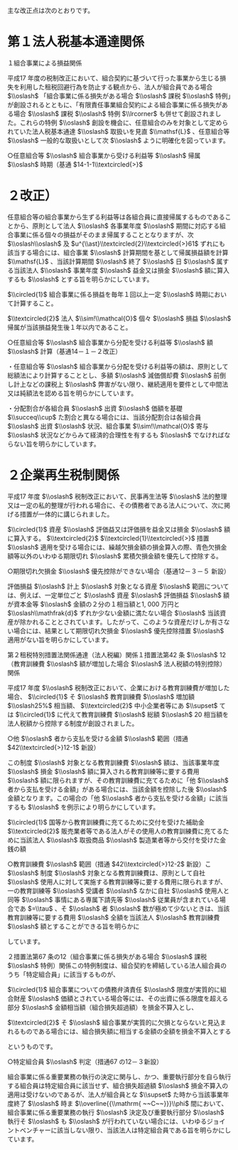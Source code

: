 主な改正点は次のとおりです。

# 第１法人税基本通達関係

１組合事業による損益関係

平成17 年度の税制改正において、組合契約に基づいて行った事業から生じる損失を利用した租税回避行為を防止する観点から、法人が組合員である場合 $\\oslash$ 「組合事業に係る損失がある場合 $\\oslash$ 課税 $\\oslash$ 特例」が創設されるとともに、「有限責任事業組合契約による組合事業に係る損失がある場合 $\\oslash$ 課税 $\\oslash$ 特例 $\\lrcorner$ も併せて創設されました。これらの特例 $\\oslash$ 創設を機会に、任意組合のみを対象として定められていた法人税基本通達 $\\oslash$ 取扱いを見直 $\\mathsf{L}$ 、任意組合等 $\\oslash$ 一般的な取扱いとして次 $\\oslash$ ように明確化を図っています。

○任意組合等 $\\oslash$ 組合事業から受ける利益等 $\\oslash$ 帰属 $\\oslash$ 時期（基通 $14-1-1\\textcircled{>}$

# ２改正）

任意組合等の組合事業から生ずる利益等は各組合員に直接帰属するものであることから、原則として法人 $\\oslash$ 各事業年度 $\\oslash$ 期間に対応する組合事業に係る個々の損益がそのまま帰属することとなりますが、次 $\\oslash\\oslash$ 及 $u^{\\ast}\\textcircled{2}\\textcircled{>}61$ ずれにも該当する場合には、組合事業 $\\oslash$ 計算期間を基として帰属損益額を計算 $\\mathsf{L}$ 、当該計算期間 $\\oslash$ 終了 $\\oslash$ 日 $\\oslash$ 属する当該法人 $\\oslash$ 事業年度 $\\oslash$ 益金又は損金 $\\oslash$ 額に算入するも $\\oslash$ とする旨を明らかにしています。

$\\circled{1}$ 組合事業に係る損益を毎年１回以上一定 $\\oslash$ 時期において計算すること。

$\\textcircled{2}$ 法人 $\\sim!\\mathcal{O}$ 個々 $\\oslash$ 損益 $\\oslash$ 帰属が当該損益発生後１年以内であること。

○任意組合等 $\\oslash$ 組合事業から分配を受ける利益等 $\\oslash$ 額 $\\oslash$ 計算（基通14－１－２改正）

・任意組合等 $\\oslash$ 組合事業から分配を受ける利益等の額は、原則として総額法により計算することとし、多額 $\\oslash$ 減価償却費 $\\oslash$ 前倒し計上などの課税上 $\\oslash$ 弊害がない限り、継続適用を要件として中間法又は純額法を認める旨を明らかにしています。

・分配割合が各組合員 $\\oslash$ 出資 $\\oslash$ 価額を基礎 $\\succeq\\cup$ た割合と異なる場合には、当該分配割合は各組合員 $\\oslash$ 出資 $\\oslash$ 状況、組合事業 $\\sim!\\mathcal{O}$ 寄与 $\\oslash$ 状況などからみて経済的合理性を有するも $\\oslash$ でなければならない旨を明らかにしています。

# ２企業再生税制関係

平成17 年度 $\\oslash$ 税制改正において、民事再生法等 $\\oslash$ 法的整理又は一定の私的整理が行われる場合に、その債務者である法人について、次に掲げる措置が一体的に講じられました。

$\\circled{1}$ 資産 $\\oslash$ 評価益又は評価損を益金又は損金 $\\oslash$ 額に算入する。 $\\textcircled{2}$ $\\textcircled{1}\\textcircled{>}$ 措置 $\\oslash$ 適用を受ける場合には、繰越欠損金額の損金算入の際、青色欠損金額等以外のいわゆる期限切れ $\\oslash$ 累積欠損金額を優先して控除する。

○期限切れ欠損金 $\\oslash$ 優先控除ができない場合（基通12－３－５ 新設）

評価損益 $\\oslash$ 計上 $\\oslash$ 対象となる資産 $\\oslash$ 範囲については、例えば、一定単位ごと $\\oslash$ 資産 $\\oslash$ 評価損益 $\\oslash$ 額が資本金等 $\\oslash$ 金額の２分の１相当額と1, 000 万円と $\\oslash\\mathfrak{d}$ ずれか少ない金額に満たない場合 $\\oslash$ 当該資産が除かれることとされています。したがって、このような資産だけしか有さない場合には、結果として期限切れ欠損金 $\\oslash$ 優先控除措置 $\\oslash$ 適用がない旨を明らかにしています。

第２租税特別措置法関係通達（法人税編）関係１措置法第42 条 $\\oslash$ 12（教育訓練費 $\\oslash$ 額が増加した場合 $\\oslash$ 法人税額の特別控除）関係

平成17 年度 $\\oslash$ 税制改正において、企業における教育訓練費が増加した場合、 $\\circled{1}$ そ $\\oslash$ 教育訓練費 $\\oslash$ 増加額 $\\oslash25%$ 相当額、 $\\textcircled{2}$ 中小企業者等にあ $\\supset$ ては $\\circled{1}$ に代えて教育訓練費 $\\oslash$ 総額 $\\oslash$ $20%$ 相当額を法人税額から控除する制度が創設されました。

○他 $\\oslash$ 者から支払を受ける金額 $\\oslash$ 範囲（措通 $42\\textcircled{>}12-1$ 新設）

この制度 $\\oslash$ 対象となる教育訓練費 $\\oslash$ 額は、当該事業年度 $\\oslash$ 損金 $\\oslash$ 額に算入される教育訓練等に要する費用 $\\oslash$ 額に限られますが、その教育訓練費に充てるために「他 $\\oslash$ 者から支払を受ける金額」がある場合には、当該金額を控除した後 $\\oslash$ 金額となります。この場合の「他 $\\oslash$ 者から支払を受ける金額」に該当するも $\\oslash$ を例示により明らかにしています。

$\\circled{1}$ 国等から教育訓練費に充てるために交付を受けた補助金 $\\textcircled{2}$ 販売業者等である法人がその使用人の教育訓練費に充てるために当該法人 $\\oslash$ 取扱商品 $\\oslash$ 製造業者等から交付を受けた金銭の額

○教育訓練費 $\\oslash$ 範囲（措通 $42\\textcircled{>}12-2$ 新設）こ $\\oslash$ 制度 $\\oslash$ 対象となる教育訓練費は、原則として自社 $\\oslash$ 使用人に対して実施する教育訓練等に要する費用に限られますが、一の教育訓練等 $\\oslash$ 受講者 $\\oslash$ なかに自社 $\\oslash$ 使用人と同等 $\\oslash$ 事情にある専属下請先等 $\\oslash$ 従業員が含まれている場合であ $=\\tau$ 、そ $\\oslash$ 者 $\\oslash$ 数が極めて少ないときは、当該教育訓練等に要する費用 $\\oslash$ 全額を当該法人 $\\oslash$ 教育訓練費 $\\oslash$ 額とすることができる旨を明らかに

しています。

２措置法第67 条の12（組合事業に係る損失がある場合 $\\oslash$ 課税 $\\oslash$ 特例）関係この特例制度は、組合契約を締結している法人組合員のうち「特定組合員」に該当するものが、

$\\circled{1}$ 組合事業についての債務弁済責任 $\\oslash$ 限度が実質的に組合財産 $\\oslash$ 価額とされている場合等には、その出資に係る限度を超える部分 $\\oslash$ 金額相当額（組合損失超過額）を損金不算入とし、

$\\textcircled{2}$ そ $\\oslash$ 組合事業が実質的に欠損とならないと見込まれるものである場合には、組合損失額に相当する金額の全額を損金不算入とする

というものです。

○特定組合員 $\\oslash$ 判定（措通67 の12－３新設）

組合事業に係る重要業務の執行の決定に関与し、かつ、重要執行部分を自ら執行する組合員は特定組合員に該当せず、組合損失超過額 $\\oslash$ 損金不算入の適用は受けないのであるが、法人が組合員とな $\\supset$ た時から当該事業年度終了 $\\oslash$ 時ま $\\overline{{\\mathrm{ ~~C~~}}}\\phi$ 間において、組合事業に係る重要業務の執行 $\\oslash$ 決定及び重要執行部分 $\\oslash$ 執行そ $\\oslash$ も $\\oslash$ が行われていない場合には、いわゆるジョイントベンチャーに該当しない限り、当該法人は特定組合員である旨を明らかにしています。